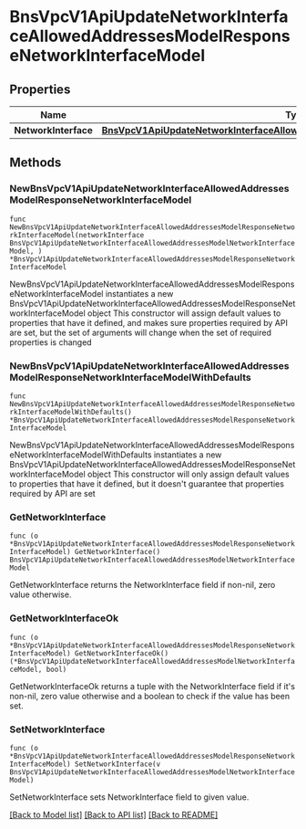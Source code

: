 # BnsVpcV1ApiUpdateNetworkInterfaceAllowedAddressesModelResponseNetworkInterfaceModel

## Properties

Name | Type | Description | Notes
------------ | ------------- | ------------- | -------------
**NetworkInterface** | [**BnsVpcV1ApiUpdateNetworkInterfaceAllowedAddressesModelNetworkInterfaceModel**](BnsVpcV1ApiUpdateNetworkInterfaceAllowedAddressesModelNetworkInterfaceModel.md) |  | 

## Methods

### NewBnsVpcV1ApiUpdateNetworkInterfaceAllowedAddressesModelResponseNetworkInterfaceModel

`func NewBnsVpcV1ApiUpdateNetworkInterfaceAllowedAddressesModelResponseNetworkInterfaceModel(networkInterface BnsVpcV1ApiUpdateNetworkInterfaceAllowedAddressesModelNetworkInterfaceModel, ) *BnsVpcV1ApiUpdateNetworkInterfaceAllowedAddressesModelResponseNetworkInterfaceModel`

NewBnsVpcV1ApiUpdateNetworkInterfaceAllowedAddressesModelResponseNetworkInterfaceModel instantiates a new BnsVpcV1ApiUpdateNetworkInterfaceAllowedAddressesModelResponseNetworkInterfaceModel object
This constructor will assign default values to properties that have it defined,
and makes sure properties required by API are set, but the set of arguments
will change when the set of required properties is changed

### NewBnsVpcV1ApiUpdateNetworkInterfaceAllowedAddressesModelResponseNetworkInterfaceModelWithDefaults

`func NewBnsVpcV1ApiUpdateNetworkInterfaceAllowedAddressesModelResponseNetworkInterfaceModelWithDefaults() *BnsVpcV1ApiUpdateNetworkInterfaceAllowedAddressesModelResponseNetworkInterfaceModel`

NewBnsVpcV1ApiUpdateNetworkInterfaceAllowedAddressesModelResponseNetworkInterfaceModelWithDefaults instantiates a new BnsVpcV1ApiUpdateNetworkInterfaceAllowedAddressesModelResponseNetworkInterfaceModel object
This constructor will only assign default values to properties that have it defined,
but it doesn't guarantee that properties required by API are set

### GetNetworkInterface

`func (o *BnsVpcV1ApiUpdateNetworkInterfaceAllowedAddressesModelResponseNetworkInterfaceModel) GetNetworkInterface() BnsVpcV1ApiUpdateNetworkInterfaceAllowedAddressesModelNetworkInterfaceModel`

GetNetworkInterface returns the NetworkInterface field if non-nil, zero value otherwise.

### GetNetworkInterfaceOk

`func (o *BnsVpcV1ApiUpdateNetworkInterfaceAllowedAddressesModelResponseNetworkInterfaceModel) GetNetworkInterfaceOk() (*BnsVpcV1ApiUpdateNetworkInterfaceAllowedAddressesModelNetworkInterfaceModel, bool)`

GetNetworkInterfaceOk returns a tuple with the NetworkInterface field if it's non-nil, zero value otherwise
and a boolean to check if the value has been set.

### SetNetworkInterface

`func (o *BnsVpcV1ApiUpdateNetworkInterfaceAllowedAddressesModelResponseNetworkInterfaceModel) SetNetworkInterface(v BnsVpcV1ApiUpdateNetworkInterfaceAllowedAddressesModelNetworkInterfaceModel)`

SetNetworkInterface sets NetworkInterface field to given value.



[[Back to Model list]](../README.md#documentation-for-models) [[Back to API list]](../README.md#documentation-for-api-endpoints) [[Back to README]](../README.md)


